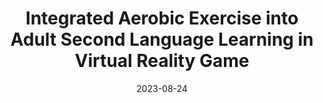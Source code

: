 ---
title: "Integrated Aerobic Exercise into Adult Second Language Learning in Virtual Reality Game"
image: /images/publications/shirley_ieee_cog.png
collection: publications
category: conferences
permalink: /publication/2023-08-24-shirley-IEEECOG
# excerpt: 'This paper is about fixing template issue #693.'
date: 2023-08-24
venue: 'IEEE Conference on Games'
paperurl: 'https://ieeexplore.ieee.org/document/10333177'
citation: 'Yijun Qian, <b>Sarvesh Prajapati</b>, Anna Schwartz, Ara Jung, Uri Seitz, Joshua Van Alfen, Lara Lewis, Miso Kim, Art Kramer, Leanne Chukoskie'
# slidesurl: 'ab'
---